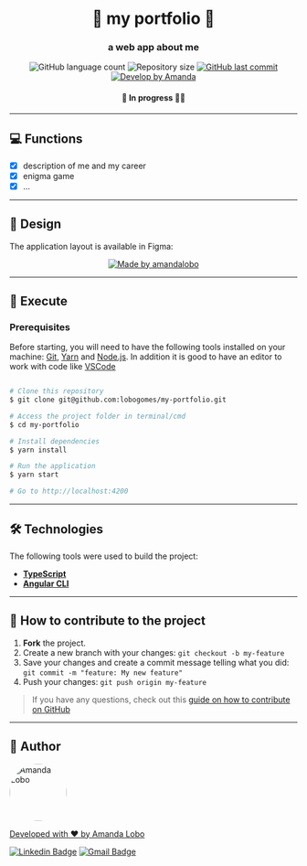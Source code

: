 

<h1 align="center">
    🌈 my portfolio 🌈
</h1>

<h3 align="center">
    a web app about me 
</h3>

<p align="center">
  <img alt="GitHub language count" src="https://img.shields.io/github/languages/count/lobogomes/my-portfolio?color=%2304D361">

  <img alt="Repository size" src="https://img.shields.io/github/repo-size/lobogomes/my-portfolio">

  <a href="https://github.com/lobogomes/mm-money/commits/master">
    <img alt="GitHub last commit" src="https://img.shields.io/github/last-commit/lobogomes/my-portfolio">
  </a>


  <a href="https://github.com/lobogomes">
    <img alt="Develop by Amanda" src="https://img.shields.io/badge/develop%20by-Amanda Lobo-%237519C1">
  </a>

</p>

<h4 align="center">
	 🚧 In progress 🚀🚧
</h4>

---

## 💻 Functions

- [x] description of me and my career
- [x] enigma game
- [x] ...

---

## 🎨 Design

The application layout is available in Figma:

<p align="center">
	<a href="https://www.figma.com/file/lKNiWA8DsIpbYZqkdhzo1m/mm-money-app?node-id=0%3A1">
  	<img alt="Made by amandalobo" src="https://img.shields.io/badge/Acessar%20Layout%20-Figma-%2304D361">
	</a>
</p>


<!--<p align="center" style="display: flex; align-items: flex-start; justify-content: center;">
  <img alt="mm money" title="mm money" src="src/assets/Início.svg" height="400px">
  <img alt="mm money" title="mm money" src="src/assets/Home.svg" height="400px">
  <img alt="mm money" title="mm money" src="src/assets/Cadastro.svg" height="400px">
  <img alt="mm money" title="mm money" src="src/assets/Resumo.svg" height="400px">
</p>-->

---

## 🚀 Execute

### Prerequisites

Before starting, you will need to have the following tools installed on your machine:
[Git](https://git-scm.com), [Yarn](https://yarnpkg.com) and [Node.js](https://nodejs.org/en/).
In addition it is good to have an editor to work with code like [VSCode](https://code.visualstudio.com/)

```bash

# Clone this repository
$ git clone git@github.com:lobogomes/my-portfolio.git

# Access the project folder in terminal/cmd
$ cd my-portfolio

# Install dependencies
$ yarn install

# Run the application
$ yarn start

# Go to http://localhost:4200

```
---

## 🛠 Technologies

The following tools were used to build the project:

-   **[TypeScript](https://www.typescriptlang.org/)**
-   **[Angular CLI](https://angular.io/cli)**

---

## 💪 How to contribute to the project

1. **Fork** the project.
2. Create a new branch with your changes: `git checkout -b my-feature`
3. Save your changes and create a commit message telling what you did: `git commit -m "feature: My new feature"`
4. Push your changes: `git push origin my-feature`
> If you have any questions, check out this [guide on how to contribute on GitHub](./CONTRIBUTING.md)

---

## 🦸 Author
<a href="https://github.com/lobogomes">
 <img style="border-radius: 50%;" src="https://avatars.githubusercontent.com/u/111708856?v=4" width="100px;" alt="Amanda Lobo"/>

Developed with ❤️ by Amanda Lobo

[![Linkedin Badge](https://img.shields.io/badge/-Amanda-blue?style=flat-square&logo=Linkedin&logoColor=white&link=https://www.linkedin.com/in/amandalobogomes/)](https://www.linkedin.com/in/amandalobogomes/)
[![Gmail Badge](https://img.shields.io/badge/-8lobogomes@gmail.com-c14438?style=flat-square&logo=Gmail&logoColor=white&link=mailto:8lobogomes@gmail.com)](mailto:8lobogomes@gmail.com)


